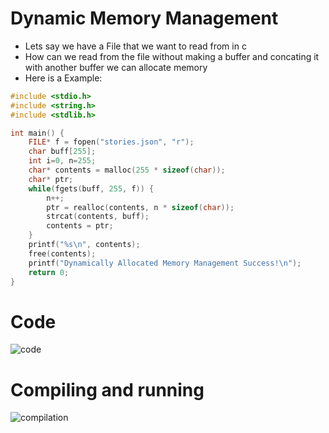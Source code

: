 # Dynamic Memory Management
 
* Lets say we have a File that we want to read from in c
* How can we read from the file without making a buffer and concating it with another buffer we can allocate memory
* Here is a Example:
```c
#include <stdio.h>
#include <string.h>
#include <stdlib.h>

int main() {
	FILE* f = fopen("stories.json", "r");
	char buff[255];
	int i=0, n=255;
	char* contents = malloc(255 * sizeof(char));
	char* ptr;
	while(fgets(buff, 255, f)) {
		n++;
		ptr = realloc(contents, n * sizeof(char));
		strcat(contents, buff);
		contents = ptr;
	}
	printf("%s\n", contents);
	free(contents);
	printf("Dynamically Allocated Memory Management Success!\n");
	return 0;
}

```
# Code
![code](https://cdn.discordapp.com/attachments/470253814235136044/823762510804811807/unknown.png)
# Compiling and running
![compilation](https://cdn.discordapp.com/attachments/470253814235136044/823762427874246656/unknown.png)
